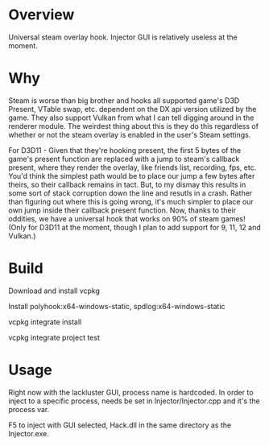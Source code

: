 # Overview

Universal steam overlay hook. Injector GUI is relatively useless at the moment.

# Why
Steam is worse than big brother and hooks all supported game's D3D Present, VTable swap, etc. dependent on the DX api version utilized by the game. They also support Vulkan from what I can tell digging around in the renderer module. The weirdest thing about this is they do this regardless of whether or not the steam overlay is enabled in the user's Steam settings. 

For D3D11 - Given that they're hooking present, the first 5 bytes of the game's present function are replaced with a jump to steam's callback present, where they render the overlay, like friends list, recording, fps, etc. You'd think the simplest path would be to place our jump a few bytes after theirs, so their callback remains in tact. But, to my dismay this results in some sort of stack corruption down the line and resutls in a crash. Rather than figuring out where this is going wrong, it's much simpler to place our own jump inside their callback present function. Now, thanks to their oddities, we have a universal hook that works on 90% of steam games! (Only for D3D11 at the moment, though I plan to add support for 9, 11, 12 and Vulkan.)

# Build
Download and install vcpkg

Install polyhook:x64-windows-static, spdlog:x64-windows-static

vcpkg integrate install

vcpkg integrate project
test

# Usage

Right now with the lackluster GUI, process name is hardcoded. In order to inject to a specific process, needs be set in Injector/Injector.cpp and it's the process var.

F5 to inject with GUI selected, Hack.dll in the same directory as the Injector.exe.